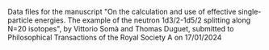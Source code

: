 Data files for the manuscript "On the calculation and use of effective single-particle energies. The example of the neutron 1d3/2-1d5/2 splitting along N=20 isotopes", by Vittorio Somà and Thomas Duguet, submitted to Philosophical Transactions of the Royal Society A on 17/01/2024
